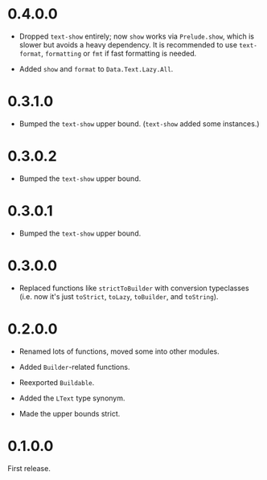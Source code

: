 # 0.4.0.0

* Dropped `text-show` entirely; now `show` works via `Prelude.show`, which is
  slower but avoids a heavy dependency. It is recommended to use
  `text-format`, `formatting` or `fmt` if fast formatting is needed.
  
* Added `show` and `format` to `Data.Text.Lazy.All`.

# 0.3.1.0

* Bumped the `text-show` upper bound. (`text-show` added some instances.)

# 0.3.0.2

* Bumped the `text-show` upper bound.

# 0.3.0.1

* Bumped the `text-show` upper bound.

# 0.3.0.0

* Replaced functions like `strictToBuilder` with conversion typeclasses (i.e.
  now it's just `toStrict`, `toLazy`, `toBuilder`, and `toString`).

# 0.2.0.0

* Renamed lots of functions, moved some into other modules.

* Added `Builder`-related functions.

* Reexported `Buildable`.

* Added the `LText` type synonym.

* Made the upper bounds strict.

# 0.1.0.0

First release.
